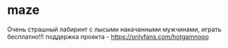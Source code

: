 # maze
Очень страшный лабиринт с лысыми накачанными
мужчинами, играть бесплатно!!!
поддержка проекта - https://onlyfans.com/hotgamnooo
